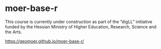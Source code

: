 # moer-base-r
This course is currently under construction as part of the “digLL” initiative funded by the Hessian Ministry of Higher Education, Research, Science and the Arts.

https://geomoer.github.io/moer-base-r/
